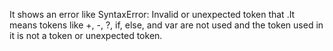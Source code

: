  It shows an error like SyntaxError: Invalid or unexpected token that .It means tokens like +, -, ?, if, else, and var are not  used and the token used in it is not a token or unexpected token.